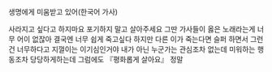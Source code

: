 생명에게 미움받고 있어(한국어 가사)

사라지고 싶다고 하지마요
포기하지 말고 살아주세요
그딴 가사들이 옳은 노래라는게
너무 어이 없잖아
결국엔 너무 쉽게 죽고싶다 하지만
다른 이가 죽는다면 슬퍼 하면서
그런건 너무하다고 지껄이는
이기심인거야
내가 아닌 누군가는 관심조차 없는데
미워하는 행동조차 당당하게하는데
그럼에도 『평화롭게 살아요』 정말
